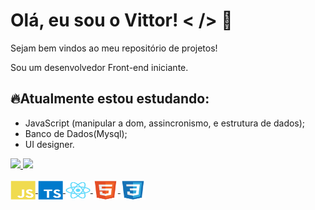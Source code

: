 
# Olá, eu sou o Vittor! < /> 👋

Sejam bem vindos ao meu repositório de projetos!

Sou um desenvolvedor Front-end iniciante.



<h2> 🔥Atualmente estou estudando: </h2>

- JavaScript (manipular a dom, assincronismo, e estrutura de dados);
- Banco de Dados(Mysql);
- UI designer.

 

<div >
  <a href="https://github.com/Vittor-Emanoel">
  <img height="150em" src="https://github-readme-stats.vercel.app/api?username=Vittor-Emanoel&show_icons=true&theme=default&include_all_commits=true&count_private=true"/>
  <img height="150em" src="https://github-readme-stats.vercel.app/api/top-langs/?username=Vittor-Emanoel&layout=compact&langs_count=7&theme=default"/>
</div>
 <div style="display: inline_block"><br>
  <img align="center" alt="Vittor-Js" height="30" width="40" src="https://raw.githubusercontent.com/devicons/devicon/master/icons/javascript/javascript-plain.svg">
  <img align="center" alt="Vittor-Ts" height="30" width="40" src="https://raw.githubusercontent.com/devicons/devicon/master/icons/typescript/typescript-plain.svg">
  <img align="center" alt="Vittor-React" height="30" width="40" src="https://raw.githubusercontent.com/devicons/devicon/master/icons/react/react-original.svg">
  <img align="center" alt="Vittor-HTML" height="30" width="40" src="https://raw.githubusercontent.com/devicons/devicon/master/icons/html5/html5-original.svg">
  <img align="center" alt="Vittor-CSS" height="30" width="40" src="https://raw.githubusercontent.com/devicons/devicon/master/icons/css3/css3-original.svg">
</div>

##



 
</div>


